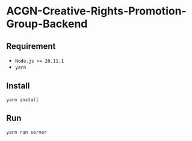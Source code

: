 # ACGN-Creative-Rights-Promotion-Group-Backend

## Requirement

* `Node.js >= 20.11.1`
* `yarn`

## Install

```
yarn install
```

## Run

```
yarn run server
```
